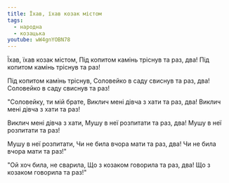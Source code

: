 ```yaml
---
title: Їхав, їхав козак містом
tags:
  - народна
  - козацька
youtube: wW4gnYOBN78
---
```

Їхав, їхав козак містом,
Під копитом камінь тріснув та раз, два!
Під копитом камінь тріснув та раз!

Під копитом камінь тріснув,
Соловейко в саду свиснув та раз, два!
Соловейко в саду свиснув та раз!

"Соловейку, ти мій брате,
Виклич мені дівча з хати та раз, два!
Виклич мені дівча з хати та раз!

Виклич мені дівча з хати,
Мушу в неї розпитати та раз, два!
Мушу в неї розпитати та раз!

Мушу в неї розпитати,
Чи не била вчора мати та раз, два!
Чи не била вчора мати та раз!"

"Ой хоч била, не сварила,
Що з козаком говорила та раз, два!
Що з козаком говорила та раз!"
